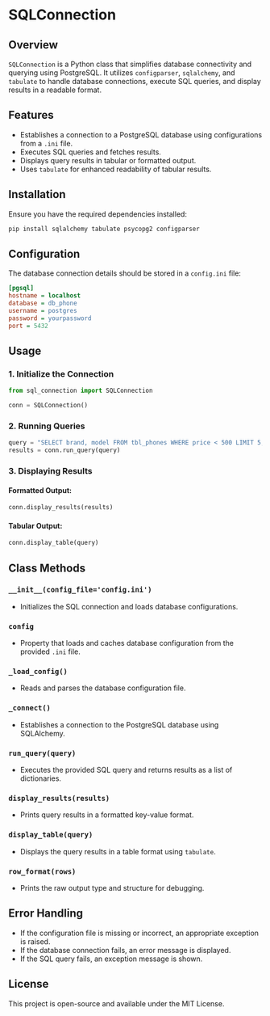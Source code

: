# SQLConnection

## Overview
`SQLConnection` is a Python class that simplifies database connectivity and querying using PostgreSQL. It utilizes `configparser`, `sqlalchemy`, and `tabulate` to handle database connections, execute SQL queries, and display results in a readable format.

## Features
- Establishes a connection to a PostgreSQL database using configurations from a `.ini` file.
- Executes SQL queries and fetches results.
- Displays query results in tabular or formatted output.
- Uses `tabulate` for enhanced readability of tabular results.

## Installation
Ensure you have the required dependencies installed:
```sh
pip install sqlalchemy tabulate psycopg2 configparser
```

## Configuration
The database connection details should be stored in a `config.ini` file:

```ini
[pgsql]
hostname = localhost
database = db_phone
username = postgres
password = yourpassword
port = 5432
```

## Usage
### 1. Initialize the Connection
```python
from sql_connection import SQLConnection

conn = SQLConnection()
```

### 2. Running Queries
```python
query = "SELECT brand, model FROM tbl_phones WHERE price < 500 LIMIT 5;"
results = conn.run_query(query)
```

### 3. Displaying Results
#### Formatted Output:
```python
conn.display_results(results)
```
#### Tabular Output:
```python
conn.display_table(query)
```

## Class Methods
### `__init__(config_file='config.ini')`
- Initializes the SQL connection and loads database configurations.

### `config`
- Property that loads and caches database configuration from the provided `.ini` file.

### `_load_config()`
- Reads and parses the database configuration file.

### `_connect()`
- Establishes a connection to the PostgreSQL database using SQLAlchemy.

### `run_query(query)`
- Executes the provided SQL query and returns results as a list of dictionaries.

### `display_results(results)`
- Prints query results in a formatted key-value format.

### `display_table(query)`
- Displays the query results in a table format using `tabulate`.

### `row_format(rows)`
- Prints the raw output type and structure for debugging.

## Error Handling
- If the configuration file is missing or incorrect, an appropriate exception is raised.
- If the database connection fails, an error message is displayed.
- If the SQL query fails, an exception message is shown.

## License
This project is open-source and available under the MIT License.

